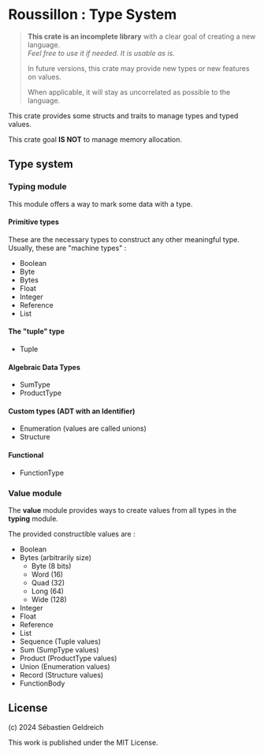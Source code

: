 # Roussillon : Type System

> **This crate is an incomplete library** with a clear goal of creating a new language.  
> *Feel free to use it if needed. It is usable as is.*
>
> In future versions, this crate may provide new types or new features on values.
>
> When applicable, it will stay as uncorrelated as possible to the language.

This crate provides some structs and traits to manage types and typed values.

This crate goal **IS NOT** to manage memory allocation.

## Type system

### Typing module

This module offers a way to mark some data with a type.

#### Primitive types

These are the necessary types to construct any other meaningful type.
Usually, these are "machine types" :

- Boolean
- Byte
- Bytes
- Float
- Integer
- Reference
- List

#### The "tuple" type

- Tuple

#### Algebraic Data Types

- SumType
- ProductType

#### Custom types (ADT with an Identifier)

- Enumeration (values are called unions)
- Structure

#### Functional

- FunctionType

### Value module

The **value** module provides ways to create values from all types in the **typing** module.

The provided constructible values are :

- Boolean
- Bytes (arbitrarily size)
    - Byte (8 bits)
    - Word (16)
    - Quad (32)
    - Long (64)
    - Wide (128)
- Integer
- Float
- Reference
- List
- Sequence (Tuple values)
- Sum (SumpType values)
- Product (ProductType values)
- Union (Enumeration values)
- Record (Structure values)
- FunctionBody

## License

(c) 2024 Sébastien Geldreich

This work is published under the MIT License.